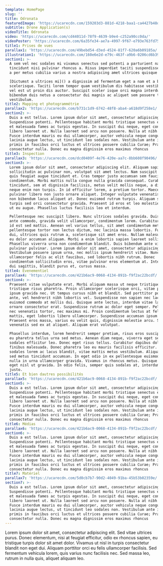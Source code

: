 ```yaml
---
template: HomePage
slug: ''
title: Odronata
featuredImage: 'https://ucarecdn.com/159203d3-881d-4218-baa1-ca4427b48d0d/'
subtitle: Drone Application(s)
videoTitle: Odronata
video: 'https://ucarecdn.com/cd44011d-78f9-4639-b9e4-c252a90cc0da/'
videoPoster: 'https://ucarecdn.com/6a35fe34-ae7a-4997-9f67-e793e763fd75/'
title1: Prises de vues
parallax1: 'https://ucarecdn.com/49bebd54-d3ed-4524-81f7-620a6b09185a/'
illustration1: 'https://ucarecdn.com/160e6e2d-e79c-463f-a9b6-0206cd6b3966/'
section1: >-
  A sem vel nec sodales mi vivamus senectus sed potenti a parturient nascetur
  tincidunt nisi pulvinar rhoncus a. Risus imperdiet taciti suspendisse facilisi
  a per metus cubilia varius a nostra adipiscing amet ultrices quisque ac mi a.

  [Dictumst a ultrices mi]() a dignissim ad fermentum eget a nam et a blandit
  scelerisque. Taciti lorem tempor quam vestibulum dis habitasse vestibulum diam
  vel est ut proin dis auctor. Suscipit sceler isque orci magna interdum vel
  bibendum duis netus a consectetur dui magnis ac aliquet sem posuere tincidunt
  vestibulum.
title2: Mapping et photogrammétrie
parallax2: 'https://ucarecdn.com/b731c1d9-6742-48f8-aba4-a618d9f258e1/'
section2: >-
  Duis a est tellus. Lorem ipsum dolor sit amet, consectetur adipiscing elit.
  Suspendisse potenti. Pellentesque habitant morbi tristique senectus et netus
  et malesuada fames ac turpis egestas. In suscipit dui neque, eget consequat
  libero laoreet ut. Nulla laoreet sed arcu non posuere. Nulla at nibh est.
  Fusce interdum mauris eu dui ullamcorper, auctor vehicula neque congue. Morbi
  lacinia augue lectus, ut tincidunt leo sodales non. Vestibulum ante ipsum
  primis in faucibus orci luctus et ultrices posuere cubilia Curae; Praesent non
  consectetur nulla. Donec eu magna dignissim eros maximus rhoncus
title3: Inspection
parallax3: 'https://ucarecdn.com/dcd0409f-4e76-420e-aa7c-8bb608f90496/'
section3: >-
  Lorem ipsum dolor sit amet, consectetur adipiscing elit. Aliquam sapien ipsum,
  sollicitudin ac pulvinar non, volutpat sit amet lectus. Nam suscipit dui urna,
  quis feugiat augue tincidunt et. Cras tempor justo accumsan sem faucibus
  condimentum. Morbi mattis nulla congue nulla gravida consequat. Curabitur
  tincidunt, sem at dignissim facilisis, metus velit mollis neque, a dignissim
  neque enim non turpis. In id efficitur lorem, a pretium tortor. Maecenas
  pulvinar libero non justo ornare aliquet. Integer vulputate venenatis elit,
  non bibendum lacus aliquet at. Donec euismod rutrum turpis. Aliquam sit amet
  turpis sed orci consectetur gravida. Praesent id eros et leo molestie rhoncus
  ut eu augue. Phasellus luctus facilisis leo et interdum.

  Pellentesque nec suscipit libero. Nunc ultrices sodales gravida. Duis vitae
  ante commodo, gravida velit ullamcorper, condimentum lorem. Curabitur sagittis
  id est sed mattis. Aenean vel varius tellus, sit amet condimentum metus. In
  pellentesque tortor non lectus dictum, nec lacinia massa lobortis. Fusce magna
  dui, ultrices quis rutrum a, scelerisque sit amet eros. Nullam malesuada elit
  eu dolor accumsan aliquam. Morbi a enim lobortis sapien laoreet sollicitudin.
  Phasellus viverra urna non condimentum blandit. Duis bibendum ante vitae sem
  pulvinar pulvinar. Lorem ipsum dolor sit amet, consectetur adipiscing elit.
  Vestibulum posuere ipsum urna, nec mollis ipsum hendrerit vitae. Nunc
  ullamcorper felis ac elit faucibus, sed lobortis nibh rutrum. Donec
  condimentum sollicitudin eros, vitae pulvinar eros elementum at. Integer nec
  dui sagittis, blandit purus et, cursus massa.
title4: Evenementiel
parallax4: 'https://ucarecdn.com/421b6ac9-0068-4134-891b-f9f2ac22bcdf/'
section4: >-
  Praesent vitae vulputate erat. Morbi aliquam massa ut neque tristique, sed
  tristique risus pharetra. Proin ullamcorper scelerisque orci, vitae pretium
  ipsum gravida nec. Ut tempus cursus nibh et blandit. Sed porttitor posuere
  ante, vel hendrerit nibh lobortis vel. Suspendisse non sapien nec lacus
  euismod commodo at mollis dui. Quisque ante lectus, interdum vitae lacus eget,
  ornare consectetur erat. Suspendisse rutrum ac dolor eget semper. Pellentesque
  nec venenatis tortor, nec maximus mi. Proin condimentum lectus at felis
  mattis, eget lobortis libero ullamcorper. Suspendisse accumsan ipsum est.
  Praesent eros massa, varius eu velit quis, dignissim molestie arcu. Sed
  venenatis sed ex at aliquet. Aliquam erat volutpat.

  Phasellus interdum, lorem hendrerit semper pretium, risus eros suscipit augue,
  eu pharetra tellus urna sed metus. Aenean diam neque, viverra eget sem ut,
  sodales efficitur leo. Donec eget risus tellus. Curabitur dapibus dolor at
  finibus malesuada. Donec pharetra leo eu mauris facilisis efficitur. Sed
  sodales lorem ac lacus blandit, vitae mattis metus vestibulum. Aliquam nec leo
  sed metus tincidunt accumsan. In eget odio in ex pellentesque euismod. In at
  nulla in urna ullamcorper gravida. Vivamus in rhoncus metus. Quisque eleifend
  eget nisl ut gravida. In odio felis, semper quis sodales at, interdum in
  justo.
title5: Et bien dautres possibilités
parallax5: 'https://ucarecdn.com/421b6ac9-0068-4134-891b-f9f2ac22bcdf/'
section5: >-
  Duis a est tellus. Lorem ipsum dolor sit amet, consectetur adipiscing elit.
  Suspendisse potenti. Pellentesque habitant morbi tristique senectus et netus
  et malesuada fames ac turpis egestas. In suscipit dui neque, eget consequat
  libero laoreet ut. Nulla laoreet sed arcu non posuere. Nulla at nibh est.
  Fusce interdum mauris eu dui ullamcorper, auctor vehicula neque congue. Morbi
  lacinia augue lectus, ut tincidunt leo sodales non. Vestibulum ante ipsum
  primis in faucibus orci luctus et ultrices posuere cubilia Curae; Praesent non
  consectetur nulla. Donec eu magna dignissim eros maximus rhoncus
title6: Médias
parallax6: 'https://ucarecdn.com/421b6ac9-0068-4134-891b-f9f2ac22bcdf/'
section6: >-
  Duis a est tellus. Lorem ipsum dolor sit amet, consectetur adipiscing elit.
  Suspendisse potenti. Pellentesque habitant morbi tristique senectus et netus
  et malesuada fames ac turpis egestas. In suscipit dui neque, eget consequat
  libero laoreet ut. Nulla laoreet sed arcu non posuere. Nulla at nibh est.
  Fusce interdum mauris eu dui ullamcorper, auctor vehicula neque congue. Morbi
  lacinia augue lectus, ut tincidunt leo sodales non. Vestibulum ante ipsum
  primis in faucibus orci luctus et ultrices posuere cubilia Curae; Praesent non
  consectetur nulla. Donec eu magna dignissim eros maximus rhoncus
title7: Matériel
parallax7: 'https://ucarecdn.com/5d0cb7b7-90d2-4049-91ba-45b53b02359e/'
section7: >-
  Duis a est tellus. Lorem ipsum dolor sit amet, consectetur adipiscing elit.
  Suspendisse potenti. Pellentesque habitant morbi tristique senectus et netus
  et malesuada fames ac turpis egestas. In suscipit dui neque, eget consequat
  libero laoreet ut. Nulla laoreet sed arcu non posuere. Nulla at nibh est.
  Fusce interdum mauris eu dui ullamcorper, auctor vehicula neque congue. Morbi
  lacinia augue lectus, ut tincidunt leo sodales non. Vestibulum ante ipsum
  primis in faucibus orci luctus et ultrices posuere cubilia Curae; Praesent non
  consectetur nulla. Donec eu magna dignissim eros maximus rhoncus
---
```

Lorem ipsum dolor sit amet, consectetur adipiscing elit. Sed vitae ultrices purus. Donec elementum, nisi at feugiat efficitur, odio ex rhoncus sapien, eu tristique turpis dolor sit amet dolor. Vivamus ut nisl in turpis consectetur blandit non eget dui. Aliquam porttitor orci eu felis ullamcorper facilisis. Sed fermentum vehicula lorem, quis varius nunc facilisis nec. Sed massa leo, rutrum in nulla quis, aliquet aliquam leo.
